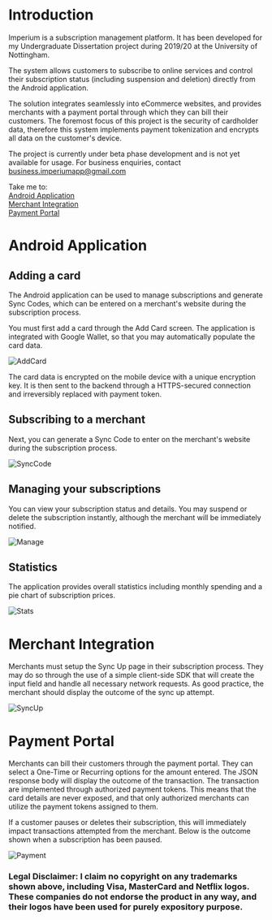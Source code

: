 # Introduction 

Imperium is a subscription management platform. It has been developed for my Undergraduate Dissertation project during 2019/20 at the University of Nottingham. 

The system allows customers to subscribe to online services and control their subscription status (including suspension and deletion) directly from the Android application. 

The solution integrates seamlessly into eCommerce websites, and provides merchants with a payment portal through which they can bill their customers. The foremost focus of this project is the security of cardholder data, therefore this system implements payment tokenization and encrypts all data on the customer's device. 

The project is currently under beta phase development and is not yet available for usage. For business enquiries, contact [business.imperiumapp@gmail.com](mailto:business.imperiumapp@gmail.com)

Take me to:  
[Android Application](#aa)  
[Merchant Integration](#mi)  
[Payment Portal](#pp)

# <a name="aa"></a>Android Application

## Adding a card

The Android application can be used to manage subscriptions and generate Sync Codes, which can be entered on a merchant's website during the subscription process. 

You must first add a card through the Add Card screen. The application is integrated with Google Wallet, so that you may automatically populate the card data. 

![AddCard](https://user-images.githubusercontent.com/32521086/87012507-aa6bcc00-c1c9-11ea-94c4-5a1bb6b8a17e.png)

The card data is encrypted on the mobile device with a unique encryption key. It is then sent to the backend through a HTTPS-secured connection and irreversibly replaced with payment token.

## Subscribing to a merchant

Next, you can generate a Sync Code to enter on the merchant's website during the subscription process.

![SyncCode](https://user-images.githubusercontent.com/32521086/87013502-097e1080-c1cb-11ea-823b-45611eadff6e.png)

## Managing your subscriptions

You can view your subscription status and details. You may suspend or delete the subscription instantly, although the merchant will be immediately notified.

![Manage](https://user-images.githubusercontent.com/32521086/87014417-67f7be80-c1cc-11ea-8adb-7cb176d4ac92.png)

## Statistics

The application provides overall statistics including monthly spending and a pie chart of subscription prices.

![Stats](https://user-images.githubusercontent.com/32521086/87017173-f0c42980-c1cf-11ea-9710-2f18e74538bb.png)

# <a name="mi"></a>Merchant Integration

Merchants must setup the Sync Up page in their subscription process. They may do so through the use of a simple client-side SDK that will create the input field and handle all necessary network requests. As good practice, the merchant should display the outcome of the sync up attempt.

![SyncUp](https://user-images.githubusercontent.com/32521086/87015372-a0e46300-c1cd-11ea-8f01-0b78bf0eb665.png)

# <a name="pp"></a>Payment Portal

Merchants can bill their customers through the payment portal. They can select a One-Time or Recurring options for the amount entered. The JSON response body will display the outcome of the transaction. The transaction are implemented through authorized payment tokens. This means that the card details are never exposed, and that only authorized merchants can utilize the payment tokens assigned to them.

If a customer pauses or deletes their subscription, this will immediately impact transactions attempted from the merchant. Below is the outcome shown when a subscription has been paused.

![Payment](https://user-images.githubusercontent.com/32521086/87017443-44cf0e00-c1d0-11ea-8225-c08e11025c9d.png)

### Legal Disclaimer: I claim no copyright on any trademarks shown above, including Visa, MasterCard and Netflix logos. These companies do not endorse the product in any way, and their logos have been used for purely expository purpose.
